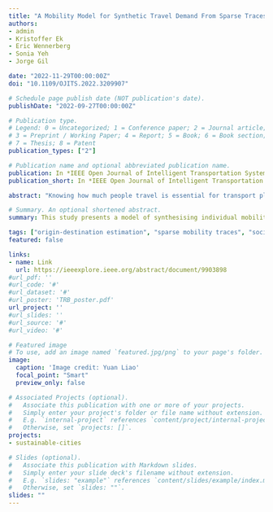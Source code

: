 ```yaml
---
title: "A Mobility Model for Synthetic Travel Demand From Sparse Traces"
authors:
- admin
- Kristoffer Ek
- Eric Wennerberg
- Sonia Yeh
- Jorge Gil

date: "2022-11-29T00:00:00Z"
doi: "10.1109/OJITS.2022.3209907"

# Schedule page publish date (NOT publication's date).
publishDate: "2022-09-27T00:00:00Z"

# Publication type.
# Legend: 0 = Uncategorized; 1 = Conference paper; 2 = Journal article;
# 3 = Preprint / Working Paper; 4 = Report; 5 = Book; 6 = Book section;
# 7 = Thesis; 8 = Patent
publication_types: ["2"]

# Publication name and optional abbreviated publication name.
publication: In *IEEE Open Journal of Intelligent Transportation Systems*
publication_short: In *IEEE Open Journal of Intelligent Transportation Systems*

abstract: "Knowing how much people travel is essential for transport planning. Empirical mobility traces collected from call detail records (CDRs), location-based social networks (LBSNs), and social media data have been used widely to study mobility patterns. However, these data suffer from sparsity, an issue that has largely been overlooked. In order to extend the use of these low-cost and accessible data, this study proposes a mobility model that fills the gaps in sparse mobility traces from which one can later synthesise travel demand. The proposed model extends the fundamental mechanisms of exploration and preferential return to synthesise mobility trips. The model is tested on sparse mobility traces from Twitter. We validate our model and find good agreement on origin-destination matrices and trip distance distributions for Sweden, the Netherlands, and São Paulo, Brazil, compared with a benchmark model using a heuristic method, especially for the most frequent trip distance range (1–40 km). Moreover, the learned model parameters are found to be transferable from one region to another. Using the proposed model, reasonable travel demand values can be synthesised from a dataset covering a large enough population of very sparse individual geolocations (around 1.5 geolocations per day covering 100 days on average)."

# Summary. An optional shortened abstract.
summary: This study presents a model of synthesising individual mobility data from very sparse movement traces.

tags: ["origin-destination estimation", "sparse mobility traces", "social media data", "travel demand", "trip distance distribution"]
featured: false

links:
- name: Link
  url: https://ieeexplore.ieee.org/abstract/document/9903898
#url_pdf: ''
#url_code: '#'
#url_dataset: '#'
#url_poster: 'TRB_poster.pdf'
url_project: ''
#url_slides: ''
#url_source: '#'
#url_video: '#'

# Featured image
# To use, add an image named `featured.jpg/png` to your page's folder.
image:
  caption: 'Image credit: Yuan Liao'
  focal_point: "Smart"
  preview_only: false

# Associated Projects (optional).
#   Associate this publication with one or more of your projects.
#   Simply enter your project's folder or file name without extension.
#   E.g. `internal-project` references `content/project/internal-project/index.md`.
#   Otherwise, set `projects: []`.
projects:
- sustainable-cities

# Slides (optional).
#   Associate this publication with Markdown slides.
#   Simply enter your slide deck's filename without extension.
#   E.g. `slides: "example"` references `content/slides/example/index.md`.
#   Otherwise, set `slides: ""`.
slides: ""
---
```

